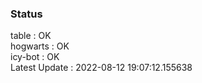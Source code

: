 ### Status


table : OK  
hogwarts : OK  
icy-bot : OK  
Latest Update : 2022-08-12 19:07:12.155638
